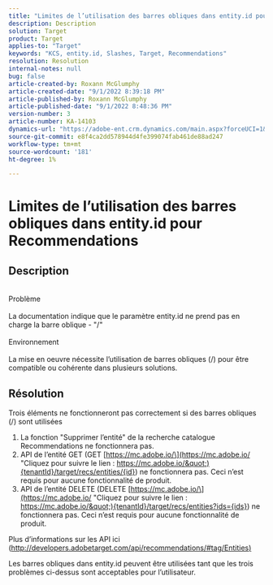 ```yaml
---
title: "Limites de l’utilisation des barres obliques dans entity.id pour Recommendations"
description: Description
solution: Target
product: Target
applies-to: "Target"
keywords: "KCS, entity.id, Slashes, Target, Recommendations"
resolution: Resolution
internal-notes: null
bug: false
article-created-by: Roxann McGlumphy
article-created-date: "9/1/2022 8:39:18 PM"
article-published-by: Roxann McGlumphy
article-published-date: "9/1/2022 8:48:36 PM"
version-number: 3
article-number: KA-14103
dynamics-url: "https://adobe-ent.crm.dynamics.com/main.aspx?forceUCI=1&pagetype=entityrecord&etn=knowledgearticle&id=05f7ab20-362a-ed11-9db1-002248086a27"
source-git-commit: e8f4ca2dd578944d4fe399074fab461de88ad247
workflow-type: tm+mt
source-wordcount: '181'
ht-degree: 1%

---
```


# Limites de l’utilisation des barres obliques dans entity.id pour Recommendations

## Description

<br>Problème<br><br>
La documentation indique que le paramètre entity.id ne prend pas en charge la barre oblique - &quot;/&quot;
<br><br>Environnement<br><br>
La mise en oeuvre nécessite l’utilisation de barres obliques (/) pour être compatible ou cohérente dans plusieurs solutions.


## Résolution


Trois éléments ne fonctionneront pas correctement si des barres obliques (/) sont utilisées

1. La fonction &quot;Supprimer l’entité&quot; de la recherche catalogue Recommendations ne fonctionnera pas.
2. API de l’entité GET (GET [https://mc.adobe.io/\](https://mc.adobe.io/ &quot;Cliquez pour suivre le lien : https://mc.adobe.io/&quot;){tenantId}/target/recs/entities/{id}) ne fonctionnera pas. Ceci n’est requis pour aucune fonctionnalité de produit.
3. API de l’entité DELETE (DELETE [https://mc.adobe.io/\](https://mc.adobe.io/ &quot;Cliquez pour suivre le lien : https://mc.adobe.io/&quot;){tenantId}/target/recs/entities?ids={ids}) ne fonctionnera pas. Ceci n’est requis pour aucune fonctionnalité de produit.


Plus d’informations sur les API ici ([http://developers.adobetarget.com/api/recommendations/#tag/Entities)](http://developers.adobetarget.com/api/recommendations/#tag/Entities%29 "Cliquez pour suivre le lien : http://developers.adobetarget.com/api/recommendations/#tag/Entities)")

Les barres obliques dans entity.id peuvent être utilisées tant que les trois problèmes ci-dessus sont acceptables pour l’utilisateur.

